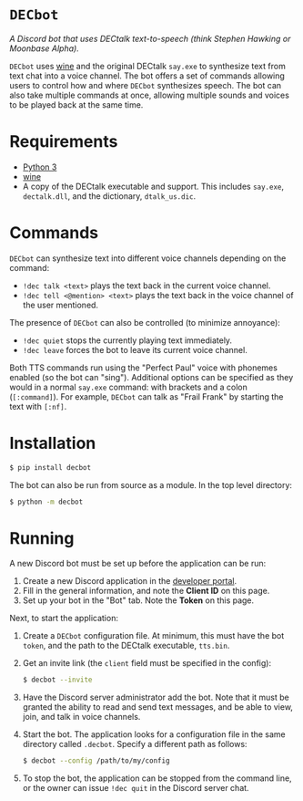 # `DECbot`

_A Discord bot that uses DECtalk text-to-speech (think Stephen Hawking or
Moonbase Alpha)._

`DECbot` uses [wine](https://www.winehq.org/) and the original DECtalk `say.exe`
to synthesize text from text chat into a voice channel. The bot offers a set of
commands allowing users to control how and where `DECbot` synthesizes speech.
The bot can also take multiple commands at once, allowing multiple sounds and
voices to be played back at the same time.


# Requirements

- [Python 3](https://www.python.org/)
- [wine](https://www.winehq.org/)
- A copy of the DECtalk executable and support. This includes `say.exe`,
  `dectalk.dll`, and the dictionary, `dtalk_us.dic`.


# Commands

`DECbot` can synthesize text into different voice channels depending on the
command:
- `!dec talk <text>` plays the text back in the current voice channel.
- `!dec tell <@mention> <text>` plays the text back in the voice channel of the
  user mentioned.

The presence of `DECbot` can also be controlled (to minimize annoyance):
- `!dec quiet` stops the currently playing text immediately.
- `!dec leave` forces the bot to leave its current voice channel.

Both TTS commands run using the "Perfect Paul" voice with phonemes enabled (so
the bot can "sing"). Additional options can be specified as they would in a
normal `say.exe` command: with brackets and a colon (`[:command]`). For example,
`DECbot` can talk as "Frail Frank" by starting the text with `[:nf]`.


# Installation

```bash
$ pip install decbot
```

The bot can also be run from source as a module. In the top level directory:

```bash
$ python -m decbot
```


# Running

A new Discord bot must be set up before the application can be run:

1. Create a new Discord application in the
   [developer portal](http://discordapp.com/developers/applications/me).
2. Fill in the general information, and note the **Client ID** on this page.
3. Set up your bot in the "Bot" tab. Note the **Token** on this page.

Next, to start the application:

1. Create a `DECbot` configuration file. At minimum, this must have the bot
   `token`, and the path to the DECtalk executable, `tts.bin`.
2. Get an invite link (the `client` field must be specified in the config):

	```bash
	$ decbot --invite
	```

3. Have the Discord server administrator add the bot. Note that it must be
   granted the ability to read and send text messages, and be able to view,
   join, and talk in voice channels.
4. Start the bot. The application looks for a configuration file in the same
   directory called `.decbot`. Specify a different path as follows:

	```bash
	$ decbot --config /path/to/my/config
	```

5. To stop the bot, the application can be stopped from the command line, or
   the owner can issue `!dec quit` in the Discord server chat.
